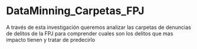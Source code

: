 # DataMinning_Carpetas_FPJ
A través de esta investigación queremos analizar las carpetas de denuncias de delitos de la FPJ para comprender cuales son los delitos que mas impacto tienen y tratar de predecirlo 
